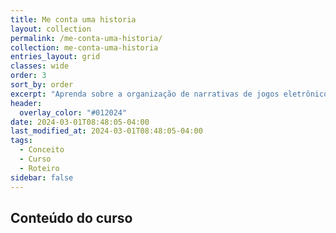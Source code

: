 ```yaml
---
title: Me conta uma historia
layout: collection
permalink: /me-conta-uma-historia/
collection: me-conta-uma-historia
entries_layout: grid
classes: wide
order: 3
sort_by: order
excerpt: "Aprenda sobre a organização de narrativas de jogos eletrônicos."
header:
  overlay_color: "#012024"
date: 2024-03-01T08:48:05-04:00
last_modified_at: 2024-03-01T08:48:05-04:00
tags:
  - Conceito
  - Curso
  - Roteiro
sidebar: false
---
```


## Conteúdo do curso

